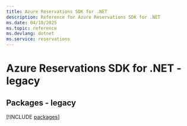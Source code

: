 ```yaml
---
title: Azure Reservations SDK for .NET
description: Reference for Azure Reservations SDK for .NET
ms.date: 04/10/2025
ms.topic: reference
ms.devlang: dotnet
ms.service: reservations
---
```

# Azure Reservations SDK for .NET - legacy
## Packages - legacy
[!INCLUDE [packages](reservations-index.md)]